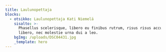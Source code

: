 ```yaml
---
title: Laulunopettaja
blocks:
  - otsikko: Laulunopettaja Kati Niemelä
    sisalto: >-
      Phasellus scelerisque, libero eu finibus rutrum, risus risus accumsan
      libero, nec molestie urna dui a leo.
    bgImg: /uploads/DSC04431.jpg
    _template: hero
---
```



